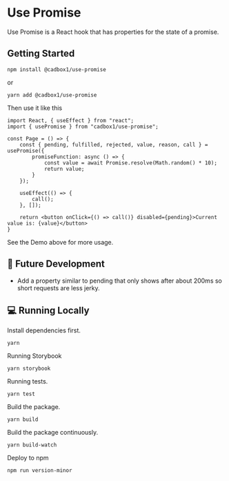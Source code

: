 # Use Promise

Use Promise is a React hook that has properties for the state of a promise.

## Getting Started

```
npm install @cadbox1/use-promise
```

or

```
yarn add @cadbox1/use-promise
```

Then use it like this

```
import React, { useEffect } from "react";
import { usePromise } from "cadbox1/use-promise";

const Page = () => {
    const { pending, fulfilled, rejected, value, reason, call } = usePromise({
        promiseFunction: async () => {
            const value = await Promise.resolve(Math.random() * 10);
            return value;
        }
    });

    useEffect(() => {
        call();
    }, []);

    return <button onClick={() => call()} disabled={pending}>Current value is: {value}</button>
}
```

See the Demo above for more usage.

## 🔮 Future Development

- Add a property similar to pending that only shows after about 200ms so short requests are less jerky.

## 💻 Running Locally

Install dependencies first.

```
yarn
```

Running Storybook

```
yarn storybook
```

Running tests.

```
yarn test
```

Build the package.

```
yarn build
```

Build the package continuously.

```
yarn build-watch
```

Deploy to npm

```
npm run version-minor
```
